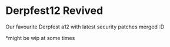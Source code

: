 # Derpfest12 Revived

Our favourite Derpfest a12 with latest security patches merged :D



*might be wip at some times
